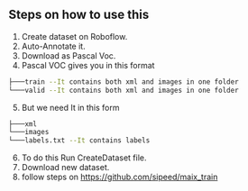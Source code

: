 ## Steps on how to use this
1. Create dataset on Roboflow.
2. Auto-Annotate it.
3. Download as Pascal Voc.
4. Pascal VOC gives you in this format
   
``` bash
├───train --It contains both xml and images in one folder
└───valid --It contains both xml and images in one folder
```

5. But we need It in this form 
``` bash
├───xml
└───images
└───labels.txt --It contains labels
```

6. To do this Run CreateDataset file.
7. Download new dataset.
8. follow steps on https://github.com/sipeed/maix_train
      

